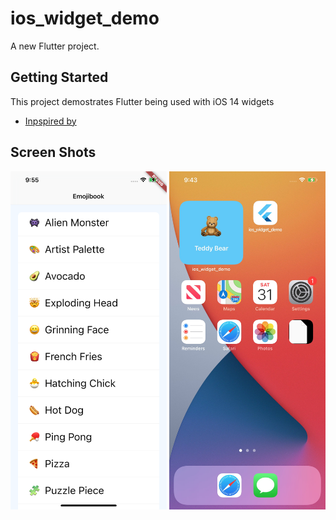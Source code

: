 # ios_widget_demo

A new Flutter project.

## Getting Started

This project demostrates Flutter being used with iOS 14 widgets

- [Inpspired by](https://github.com/apatronl/Emojibook)

## Screen Shots

<p float="left">
  <img src="https://raw.githubusercontent.com/Zfinix/ios_widget_demo/master/1.png" width="250" />
  <img src="https://raw.githubusercontent.com/Zfinix/ios_widget_demo/master/2.jpeg" width="250" />
</p>